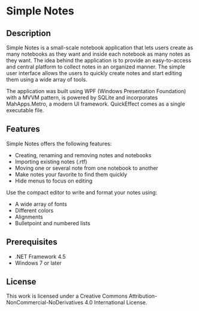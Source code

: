 # Simple Notes

## Description
Simple Notes is a small-scale notebook application that lets users create as many notebooks as they want and inside each notebook as many notes as they want. The idea behind the application is to provide an easy-to-access and central platform to collect notes in an organized manner. The simple user interface allows the users to quickly create notes and start editing them using a wide array of tools.

The application was built using WPF (Windows Presentation Foundation) with a MVVM pattern, is powered by SQLite and incorporates MahApps.Metro, a modern UI framework. 
QuickEffect comes as a single executable file.

## Features

Simple Notes offers the following features:

* Creating, renaming and removing notes and notebooks
* Importing existing notes (.rtf)
* Moving one or several note from one notebook to another
* Make notes your favorite to find them quickly
* Hide menus to focus on editing

Use the compact editor to write and format your notes using:

* A wide array of fonts
* Different colors
* Alignments
* Bulletpoint and numbered lists

## Prerequisites
* .NET Framework 4.5<br/>
* Windows 7 or later

## License
This work is licensed under a Creative Commons Attribution-NonCommercial-NoDerivatives 4.0 International License.
